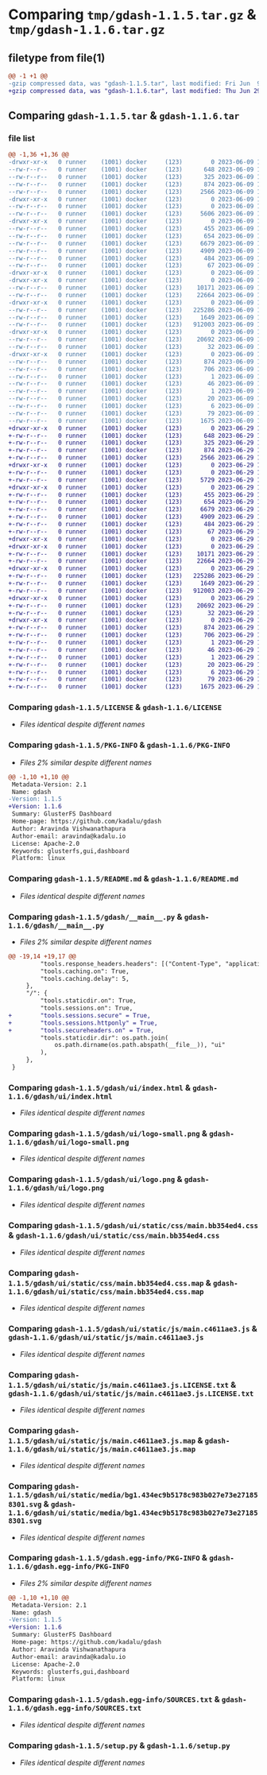# Comparing `tmp/gdash-1.1.5.tar.gz` & `tmp/gdash-1.1.6.tar.gz`

## filetype from file(1)

```diff
@@ -1 +1 @@
-gzip compressed data, was "gdash-1.1.5.tar", last modified: Fri Jun  9 13:52:15 2023, max compression
+gzip compressed data, was "gdash-1.1.6.tar", last modified: Thu Jun 29 14:12:41 2023, max compression
```

## Comparing `gdash-1.1.5.tar` & `gdash-1.1.6.tar`

### file list

```diff
@@ -1,36 +1,36 @@
-drwxr-xr-x   0 runner    (1001) docker     (123)        0 2023-06-09 13:52:15.202669 gdash-1.1.5/
--rw-r--r--   0 runner    (1001) docker     (123)      648 2023-06-09 13:51:30.000000 gdash-1.1.5/LICENSE
--rw-r--r--   0 runner    (1001) docker     (123)      325 2023-06-09 13:51:30.000000 gdash-1.1.5/MANIFEST.in
--rw-r--r--   0 runner    (1001) docker     (123)      874 2023-06-09 13:52:15.202669 gdash-1.1.5/PKG-INFO
--rw-r--r--   0 runner    (1001) docker     (123)     2566 2023-06-09 13:51:30.000000 gdash-1.1.5/README.md
-drwxr-xr-x   0 runner    (1001) docker     (123)        0 2023-06-09 13:52:15.198669 gdash-1.1.5/gdash/
--rw-r--r--   0 runner    (1001) docker     (123)        0 2023-06-09 13:51:30.000000 gdash-1.1.5/gdash/__init__.py
--rw-r--r--   0 runner    (1001) docker     (123)     5606 2023-06-09 13:51:30.000000 gdash-1.1.5/gdash/__main__.py
-drwxr-xr-x   0 runner    (1001) docker     (123)        0 2023-06-09 13:52:15.198669 gdash-1.1.5/gdash/ui/
--rw-r--r--   0 runner    (1001) docker     (123)      455 2023-06-09 13:52:13.000000 gdash-1.1.5/gdash/ui/asset-manifest.json
--rw-r--r--   0 runner    (1001) docker     (123)      654 2023-06-09 13:52:13.000000 gdash-1.1.5/gdash/ui/index.html
--rw-r--r--   0 runner    (1001) docker     (123)     6679 2023-06-09 13:52:01.000000 gdash-1.1.5/gdash/ui/logo-small.png
--rw-r--r--   0 runner    (1001) docker     (123)     4909 2023-06-09 13:52:01.000000 gdash-1.1.5/gdash/ui/logo.png
--rw-r--r--   0 runner    (1001) docker     (123)      484 2023-06-09 13:52:01.000000 gdash-1.1.5/gdash/ui/manifest.json
--rw-r--r--   0 runner    (1001) docker     (123)       67 2023-06-09 13:52:01.000000 gdash-1.1.5/gdash/ui/robots.txt
-drwxr-xr-x   0 runner    (1001) docker     (123)        0 2023-06-09 13:52:15.198669 gdash-1.1.5/gdash/ui/static/
-drwxr-xr-x   0 runner    (1001) docker     (123)        0 2023-06-09 13:52:15.198669 gdash-1.1.5/gdash/ui/static/css/
--rw-r--r--   0 runner    (1001) docker     (123)    10171 2023-06-09 13:52:13.000000 gdash-1.1.5/gdash/ui/static/css/main.bb354ed4.css
--rw-r--r--   0 runner    (1001) docker     (123)    22664 2023-06-09 13:52:13.000000 gdash-1.1.5/gdash/ui/static/css/main.bb354ed4.css.map
-drwxr-xr-x   0 runner    (1001) docker     (123)        0 2023-06-09 13:52:15.198669 gdash-1.1.5/gdash/ui/static/js/
--rw-r--r--   0 runner    (1001) docker     (123)   225286 2023-06-09 13:52:13.000000 gdash-1.1.5/gdash/ui/static/js/main.c4611ae3.js
--rw-r--r--   0 runner    (1001) docker     (123)     1649 2023-06-09 13:52:13.000000 gdash-1.1.5/gdash/ui/static/js/main.c4611ae3.js.LICENSE.txt
--rw-r--r--   0 runner    (1001) docker     (123)   912003 2023-06-09 13:52:13.000000 gdash-1.1.5/gdash/ui/static/js/main.c4611ae3.js.map
-drwxr-xr-x   0 runner    (1001) docker     (123)        0 2023-06-09 13:52:15.202669 gdash-1.1.5/gdash/ui/static/media/
--rw-r--r--   0 runner    (1001) docker     (123)    20692 2023-06-09 13:52:13.000000 gdash-1.1.5/gdash/ui/static/media/bg1.434ec9b5178c983b027e73e271858301.svg
--rw-r--r--   0 runner    (1001) docker     (123)       32 2023-06-09 13:51:38.000000 gdash-1.1.5/gdash/version.py
-drwxr-xr-x   0 runner    (1001) docker     (123)        0 2023-06-09 13:52:15.198669 gdash-1.1.5/gdash.egg-info/
--rw-r--r--   0 runner    (1001) docker     (123)      874 2023-06-09 13:52:15.000000 gdash-1.1.5/gdash.egg-info/PKG-INFO
--rw-r--r--   0 runner    (1001) docker     (123)      706 2023-06-09 13:52:15.000000 gdash-1.1.5/gdash.egg-info/SOURCES.txt
--rw-r--r--   0 runner    (1001) docker     (123)        1 2023-06-09 13:52:15.000000 gdash-1.1.5/gdash.egg-info/dependency_links.txt
--rw-r--r--   0 runner    (1001) docker     (123)       46 2023-06-09 13:52:15.000000 gdash-1.1.5/gdash.egg-info/entry_points.txt
--rw-r--r--   0 runner    (1001) docker     (123)        1 2023-06-09 13:52:15.000000 gdash-1.1.5/gdash.egg-info/not-zip-safe
--rw-r--r--   0 runner    (1001) docker     (123)       20 2023-06-09 13:52:15.000000 gdash-1.1.5/gdash.egg-info/requires.txt
--rw-r--r--   0 runner    (1001) docker     (123)        6 2023-06-09 13:52:15.000000 gdash-1.1.5/gdash.egg-info/top_level.txt
--rw-r--r--   0 runner    (1001) docker     (123)       79 2023-06-09 13:52:15.202669 gdash-1.1.5/setup.cfg
--rw-r--r--   0 runner    (1001) docker     (123)     1675 2023-06-09 13:51:30.000000 gdash-1.1.5/setup.py
+drwxr-xr-x   0 runner    (1001) docker     (123)        0 2023-06-29 14:12:41.187402 gdash-1.1.6/
+-rw-r--r--   0 runner    (1001) docker     (123)      648 2023-06-29 14:11:34.000000 gdash-1.1.6/LICENSE
+-rw-r--r--   0 runner    (1001) docker     (123)      325 2023-06-29 14:11:34.000000 gdash-1.1.6/MANIFEST.in
+-rw-r--r--   0 runner    (1001) docker     (123)      874 2023-06-29 14:12:41.187402 gdash-1.1.6/PKG-INFO
+-rw-r--r--   0 runner    (1001) docker     (123)     2566 2023-06-29 14:11:34.000000 gdash-1.1.6/README.md
+drwxr-xr-x   0 runner    (1001) docker     (123)        0 2023-06-29 14:12:41.183402 gdash-1.1.6/gdash/
+-rw-r--r--   0 runner    (1001) docker     (123)        0 2023-06-29 14:11:34.000000 gdash-1.1.6/gdash/__init__.py
+-rw-r--r--   0 runner    (1001) docker     (123)     5729 2023-06-29 14:11:34.000000 gdash-1.1.6/gdash/__main__.py
+drwxr-xr-x   0 runner    (1001) docker     (123)        0 2023-06-29 14:12:41.187402 gdash-1.1.6/gdash/ui/
+-rw-r--r--   0 runner    (1001) docker     (123)      455 2023-06-29 14:12:39.000000 gdash-1.1.6/gdash/ui/asset-manifest.json
+-rw-r--r--   0 runner    (1001) docker     (123)      654 2023-06-29 14:12:39.000000 gdash-1.1.6/gdash/ui/index.html
+-rw-r--r--   0 runner    (1001) docker     (123)     6679 2023-06-29 14:12:22.000000 gdash-1.1.6/gdash/ui/logo-small.png
+-rw-r--r--   0 runner    (1001) docker     (123)     4909 2023-06-29 14:12:22.000000 gdash-1.1.6/gdash/ui/logo.png
+-rw-r--r--   0 runner    (1001) docker     (123)      484 2023-06-29 14:12:22.000000 gdash-1.1.6/gdash/ui/manifest.json
+-rw-r--r--   0 runner    (1001) docker     (123)       67 2023-06-29 14:12:22.000000 gdash-1.1.6/gdash/ui/robots.txt
+drwxr-xr-x   0 runner    (1001) docker     (123)        0 2023-06-29 14:12:41.183402 gdash-1.1.6/gdash/ui/static/
+drwxr-xr-x   0 runner    (1001) docker     (123)        0 2023-06-29 14:12:41.187402 gdash-1.1.6/gdash/ui/static/css/
+-rw-r--r--   0 runner    (1001) docker     (123)    10171 2023-06-29 14:12:39.000000 gdash-1.1.6/gdash/ui/static/css/main.bb354ed4.css
+-rw-r--r--   0 runner    (1001) docker     (123)    22664 2023-06-29 14:12:39.000000 gdash-1.1.6/gdash/ui/static/css/main.bb354ed4.css.map
+drwxr-xr-x   0 runner    (1001) docker     (123)        0 2023-06-29 14:12:41.187402 gdash-1.1.6/gdash/ui/static/js/
+-rw-r--r--   0 runner    (1001) docker     (123)   225286 2023-06-29 14:12:39.000000 gdash-1.1.6/gdash/ui/static/js/main.c4611ae3.js
+-rw-r--r--   0 runner    (1001) docker     (123)     1649 2023-06-29 14:12:39.000000 gdash-1.1.6/gdash/ui/static/js/main.c4611ae3.js.LICENSE.txt
+-rw-r--r--   0 runner    (1001) docker     (123)   912003 2023-06-29 14:12:39.000000 gdash-1.1.6/gdash/ui/static/js/main.c4611ae3.js.map
+drwxr-xr-x   0 runner    (1001) docker     (123)        0 2023-06-29 14:12:41.187402 gdash-1.1.6/gdash/ui/static/media/
+-rw-r--r--   0 runner    (1001) docker     (123)    20692 2023-06-29 14:12:39.000000 gdash-1.1.6/gdash/ui/static/media/bg1.434ec9b5178c983b027e73e271858301.svg
+-rw-r--r--   0 runner    (1001) docker     (123)       32 2023-06-29 14:11:46.000000 gdash-1.1.6/gdash/version.py
+drwxr-xr-x   0 runner    (1001) docker     (123)        0 2023-06-29 14:12:41.183402 gdash-1.1.6/gdash.egg-info/
+-rw-r--r--   0 runner    (1001) docker     (123)      874 2023-06-29 14:12:41.000000 gdash-1.1.6/gdash.egg-info/PKG-INFO
+-rw-r--r--   0 runner    (1001) docker     (123)      706 2023-06-29 14:12:41.000000 gdash-1.1.6/gdash.egg-info/SOURCES.txt
+-rw-r--r--   0 runner    (1001) docker     (123)        1 2023-06-29 14:12:41.000000 gdash-1.1.6/gdash.egg-info/dependency_links.txt
+-rw-r--r--   0 runner    (1001) docker     (123)       46 2023-06-29 14:12:41.000000 gdash-1.1.6/gdash.egg-info/entry_points.txt
+-rw-r--r--   0 runner    (1001) docker     (123)        1 2023-06-29 14:12:41.000000 gdash-1.1.6/gdash.egg-info/not-zip-safe
+-rw-r--r--   0 runner    (1001) docker     (123)       20 2023-06-29 14:12:41.000000 gdash-1.1.6/gdash.egg-info/requires.txt
+-rw-r--r--   0 runner    (1001) docker     (123)        6 2023-06-29 14:12:41.000000 gdash-1.1.6/gdash.egg-info/top_level.txt
+-rw-r--r--   0 runner    (1001) docker     (123)       79 2023-06-29 14:12:41.187402 gdash-1.1.6/setup.cfg
+-rw-r--r--   0 runner    (1001) docker     (123)     1675 2023-06-29 14:11:34.000000 gdash-1.1.6/setup.py
```

### Comparing `gdash-1.1.5/LICENSE` & `gdash-1.1.6/LICENSE`

 * *Files identical despite different names*

### Comparing `gdash-1.1.5/PKG-INFO` & `gdash-1.1.6/PKG-INFO`

 * *Files 2% similar despite different names*

```diff
@@ -1,10 +1,10 @@
 Metadata-Version: 2.1
 Name: gdash
-Version: 1.1.5
+Version: 1.1.6
 Summary: GlusterFS Dashboard
 Home-page: https://github.com/kadalu/gdash
 Author: Aravinda Vishwanathapura
 Author-email: aravinda@kadalu.io
 License: Apache-2.0
 Keywords: glusterfs,gui,dashboard
 Platform: linux
```

### Comparing `gdash-1.1.5/README.md` & `gdash-1.1.6/README.md`

 * *Files identical despite different names*

### Comparing `gdash-1.1.5/gdash/__main__.py` & `gdash-1.1.6/gdash/__main__.py`

 * *Files 2% similar despite different names*

```diff
@@ -19,14 +19,17 @@
         "tools.response_headers.headers": [("Content-Type", "application/json")],
         "tools.caching.on": True,
         "tools.caching.delay": 5,
     },
     "/": {
         "tools.staticdir.on": True,
         "tools.sessions.on": True,
+        "tools.sessions.secure" = True,
+        "tools.sessions.httponly" = True,
+        "tools.secureheaders.on" = True,
         "tools.staticdir.dir": os.path.join(
             os.path.dirname(os.path.abspath(__file__)), "ui"
         ),
     },
 }
```

### Comparing `gdash-1.1.5/gdash/ui/index.html` & `gdash-1.1.6/gdash/ui/index.html`

 * *Files identical despite different names*

### Comparing `gdash-1.1.5/gdash/ui/logo-small.png` & `gdash-1.1.6/gdash/ui/logo-small.png`

 * *Files identical despite different names*

### Comparing `gdash-1.1.5/gdash/ui/logo.png` & `gdash-1.1.6/gdash/ui/logo.png`

 * *Files identical despite different names*

### Comparing `gdash-1.1.5/gdash/ui/static/css/main.bb354ed4.css` & `gdash-1.1.6/gdash/ui/static/css/main.bb354ed4.css`

 * *Files identical despite different names*

### Comparing `gdash-1.1.5/gdash/ui/static/css/main.bb354ed4.css.map` & `gdash-1.1.6/gdash/ui/static/css/main.bb354ed4.css.map`

 * *Files identical despite different names*

### Comparing `gdash-1.1.5/gdash/ui/static/js/main.c4611ae3.js` & `gdash-1.1.6/gdash/ui/static/js/main.c4611ae3.js`

 * *Files identical despite different names*

### Comparing `gdash-1.1.5/gdash/ui/static/js/main.c4611ae3.js.LICENSE.txt` & `gdash-1.1.6/gdash/ui/static/js/main.c4611ae3.js.LICENSE.txt`

 * *Files identical despite different names*

### Comparing `gdash-1.1.5/gdash/ui/static/js/main.c4611ae3.js.map` & `gdash-1.1.6/gdash/ui/static/js/main.c4611ae3.js.map`

 * *Files identical despite different names*

### Comparing `gdash-1.1.5/gdash/ui/static/media/bg1.434ec9b5178c983b027e73e271858301.svg` & `gdash-1.1.6/gdash/ui/static/media/bg1.434ec9b5178c983b027e73e271858301.svg`

 * *Files identical despite different names*

### Comparing `gdash-1.1.5/gdash.egg-info/PKG-INFO` & `gdash-1.1.6/gdash.egg-info/PKG-INFO`

 * *Files 2% similar despite different names*

```diff
@@ -1,10 +1,10 @@
 Metadata-Version: 2.1
 Name: gdash
-Version: 1.1.5
+Version: 1.1.6
 Summary: GlusterFS Dashboard
 Home-page: https://github.com/kadalu/gdash
 Author: Aravinda Vishwanathapura
 Author-email: aravinda@kadalu.io
 License: Apache-2.0
 Keywords: glusterfs,gui,dashboard
 Platform: linux
```

### Comparing `gdash-1.1.5/gdash.egg-info/SOURCES.txt` & `gdash-1.1.6/gdash.egg-info/SOURCES.txt`

 * *Files identical despite different names*

### Comparing `gdash-1.1.5/setup.py` & `gdash-1.1.6/setup.py`

 * *Files identical despite different names*

